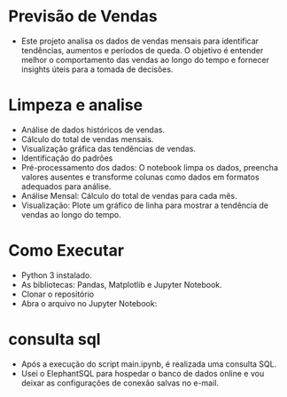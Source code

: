 # Previsão de Vendas  
- Este projeto analisa os dados de vendas mensais para identificar tendências, aumentos e períodos de queda. O objetivo é entender melhor o comportamento das vendas ao longo do tempo e fornecer insights úteis para a tomada de decisões.  

# Limpeza e analise  

- Análise de dados históricos de vendas.  
- Cálculo do total de vendas mensais.
- Visualização gráfica das tendências de vendas.
- Identificação do padrões
- Pré-processamento dos dados: O notebook limpa os dados, preencha valores ausentes e transforme colunas como dados em formatos adequados para análise.
- Análise Mensal: Cálculo do total de vendas para cada mês.
- Visualização: Plote um gráfico de linha para mostrar a tendência de vendas ao longo do tempo.


# Como Executar

- Python 3 instalado.
- As bibliotecas: Pandas, Matplotlib e Jupyter Notebook.
- Clonar o repositório
- Abra o arquivo no Jupyter Notebook:

# consulta sql
- Após a execução do script main.ipynb, é realizada uma consulta SQL.
- Usei o ElephantSQL para hospedar o banco de dados online e vou deixar as configurações de conexão salvas no e-mail.






